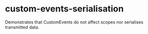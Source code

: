 # custom-events-serialisation

Demonstrates that CustomEvents do not affect scopes nor serialises transmitted data.